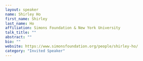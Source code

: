 ```yaml
---
layout: speaker
name: Shirley Ho
first_name: Shirley
last_name: Ho
affiliation: Simons Foundation & New York University
talk_title: ""
abstract: ""
bio: ""
website: https://www.simonsfoundation.org/people/shirley-ho/
category: "Invited Speaker"
---
```


